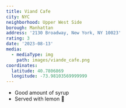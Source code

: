 ```yaml
---
title: Viand Cafe
city: NYC
neighborhood: Upper West Side
borough: Manhattan
address: '2130 Broadway, New York, NY 10023'
rating: 3
date: '2023-08-13'
media:
  - mediaType: img
    path: images/viande_cafe.png
coordinates:
  latitude: 40.7806869
  longitude: -73.98103569999999
---
```


- Good amount of syrup
- Served with lemon 🍋
